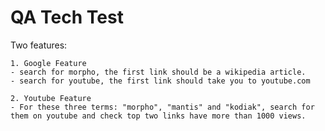   # QA Tech Test

   Two features:

    1. Google Feature
    - search for morpho, the first link should be a wikipedia article.
    - search for youtube, the first link should take you to youtube.com

    2. Youtube Feature
    - For these three terms: "morpho", "mantis" and "kodiak", search for them on youtube and check top two links have more than 1000 views.